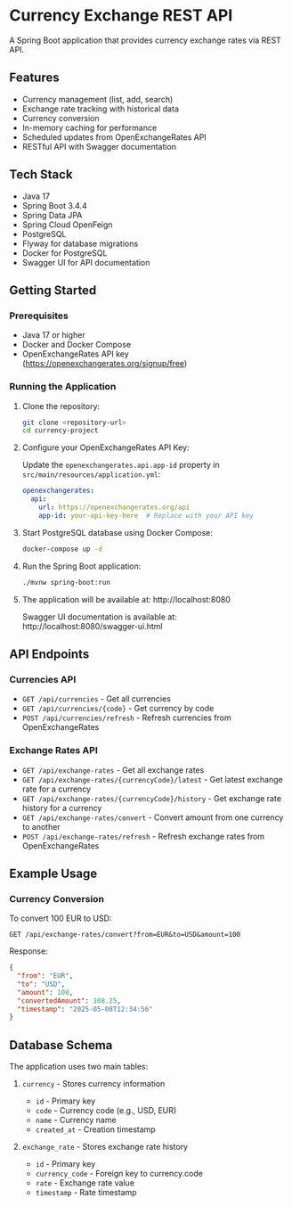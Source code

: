 # Currency Exchange REST API

A Spring Boot application that provides currency exchange rates via REST API.

## Features

- Currency management (list, add, search)
- Exchange rate tracking with historical data
- Currency conversion
- In-memory caching for performance
- Scheduled updates from OpenExchangeRates API
- RESTful API with Swagger documentation

## Tech Stack

- Java 17
- Spring Boot 3.4.4
- Spring Data JPA
- Spring Cloud OpenFeign
- PostgreSQL
- Flyway for database migrations
- Docker for PostgreSQL
- Swagger UI for API documentation

## Getting Started

### Prerequisites

- Java 17 or higher
- Docker and Docker Compose
- OpenExchangeRates API key (https://openexchangerates.org/signup/free)

### Running the Application

1. Clone the repository:
   ```bash
   git clone <repository-url>
   cd currency-project
   ```

2. Configure your OpenExchangeRates API Key:
   
   Update the `openexchangerates.api.app-id` property in `src/main/resources/application.yml`:
   
   ```yaml
   openexchangerates:
     api:
       url: https://openexchangerates.org/api
       app-id: your-api-key-here  # Replace with your API key
   ```

3. Start PostgreSQL database using Docker Compose:
   ```bash
   docker-compose up -d
   ```

4. Run the Spring Boot application:
   ```bash
   ./mvnw spring-boot:run
   ```

5. The application will be available at: http://localhost:8080
   
   Swagger UI documentation is available at: http://localhost:8080/swagger-ui.html

## API Endpoints

### Currencies API

- `GET /api/currencies` - Get all currencies
- `GET /api/currencies/{code}` - Get currency by code
- `POST /api/currencies/refresh` - Refresh currencies from OpenExchangeRates

### Exchange Rates API

- `GET /api/exchange-rates` - Get all exchange rates
- `GET /api/exchange-rates/{currencyCode}/latest` - Get latest exchange rate for a currency
- `GET /api/exchange-rates/{currencyCode}/history` - Get exchange rate history for a currency
- `GET /api/exchange-rates/convert` - Convert amount from one currency to another
- `POST /api/exchange-rates/refresh` - Refresh exchange rates from OpenExchangeRates

## Example Usage

### Currency Conversion

To convert 100 EUR to USD:

```
GET /api/exchange-rates/convert?from=EUR&to=USD&amount=100
```

Response:
```json
{
  "from": "EUR",
  "to": "USD",
  "amount": 100,
  "convertedAmount": 108.25,
  "timestamp": "2025-05-08T12:34:56"
}
```

## Database Schema

The application uses two main tables:

1. `currency` - Stores currency information
   - `id` - Primary key
   - `code` - Currency code (e.g., USD, EUR)
   - `name` - Currency name
   - `created_at` - Creation timestamp

2. `exchange_rate` - Stores exchange rate history
   - `id` - Primary key
   - `currency_code` - Foreign key to currency.code
   - `rate` - Exchange rate value
   - `timestamp` - Rate timestamp